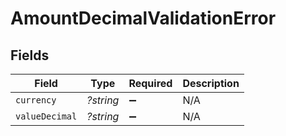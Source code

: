# AmountDecimalValidationError


## Fields

| Field              | Type               | Required           | Description        |
| ------------------ | ------------------ | ------------------ | ------------------ |
| `currency`         | *?string*          | :heavy_minus_sign: | N/A                |
| `valueDecimal`     | *?string*          | :heavy_minus_sign: | N/A                |